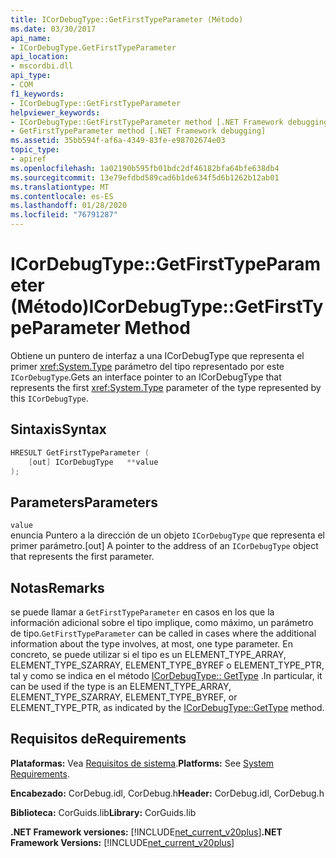 ```yaml
---
title: ICorDebugType::GetFirstTypeParameter (Método)
ms.date: 03/30/2017
api_name:
- ICorDebugType.GetFirstTypeParameter
api_location:
- mscordbi.dll
api_type:
- COM
f1_keywords:
- ICorDebugType::GetFirstTypeParameter
helpviewer_keywords:
- ICorDebugType::GetFirstTypeParameter method [.NET Framework debugging]
- GetFirstTypeParameter method [.NET Framework debugging]
ms.assetid: 35bb594f-af6a-4349-83fe-e98702674e03
topic_type:
- apiref
ms.openlocfilehash: 1a02190b595fb01bdc2df46182bfa64bfe638db4
ms.sourcegitcommit: 13e79efdbd589cad6b1de634f5d6b1262b12ab01
ms.translationtype: MT
ms.contentlocale: es-ES
ms.lasthandoff: 01/28/2020
ms.locfileid: "76791287"
---
```

# <a name="icordebugtypegetfirsttypeparameter-method"></a><span data-ttu-id="91034-102">ICorDebugType::GetFirstTypeParameter (Método)</span><span class="sxs-lookup"><span data-stu-id="91034-102">ICorDebugType::GetFirstTypeParameter Method</span></span>
<span data-ttu-id="91034-103">Obtiene un puntero de interfaz a una ICorDebugType que representa el primer <xref:System.Type> parámetro del tipo representado por este `ICorDebugType`.</span><span class="sxs-lookup"><span data-stu-id="91034-103">Gets an interface pointer to an ICorDebugType that represents the first <xref:System.Type> parameter of the type represented by this `ICorDebugType`.</span></span>  
  
## <a name="syntax"></a><span data-ttu-id="91034-104">Sintaxis</span><span class="sxs-lookup"><span data-stu-id="91034-104">Syntax</span></span>  
  
```cpp  
HRESULT GetFirstTypeParameter (  
    [out] ICorDebugType   **value  
);  
```  
  
## <a name="parameters"></a><span data-ttu-id="91034-105">Parameters</span><span class="sxs-lookup"><span data-stu-id="91034-105">Parameters</span></span>  
 `value`  
 <span data-ttu-id="91034-106">enuncia Puntero a la dirección de un objeto `ICorDebugType` que representa el primer parámetro.</span><span class="sxs-lookup"><span data-stu-id="91034-106">[out] A pointer to the address of an `ICorDebugType` object that represents the first parameter.</span></span>  
  
## <a name="remarks"></a><span data-ttu-id="91034-107">Notas</span><span class="sxs-lookup"><span data-stu-id="91034-107">Remarks</span></span>  
 <span data-ttu-id="91034-108">se puede llamar a `GetFirstTypeParameter` en casos en los que la información adicional sobre el tipo implique, como máximo, un parámetro de tipo.</span><span class="sxs-lookup"><span data-stu-id="91034-108">`GetFirstTypeParameter` can be called in cases where the additional information about the type involves, at most, one type parameter.</span></span> <span data-ttu-id="91034-109">En concreto, se puede utilizar si el tipo es un ELEMENT_TYPE_ARRAY, ELEMENT_TYPE_SZARRAY, ELEMENT_TYPE_BYREF o ELEMENT_TYPE_PTR, tal y como se indica en el método [ICorDebugType:: GetType](icordebugtype-gettype-method.md) .</span><span class="sxs-lookup"><span data-stu-id="91034-109">In particular, it can be used if the type is an ELEMENT_TYPE_ARRAY, ELEMENT_TYPE_SZARRAY, ELEMENT_TYPE_BYREF, or ELEMENT_TYPE_PTR, as indicated by the [ICorDebugType::GetType](icordebugtype-gettype-method.md) method.</span></span>  
  
## <a name="requirements"></a><span data-ttu-id="91034-110">Requisitos de</span><span class="sxs-lookup"><span data-stu-id="91034-110">Requirements</span></span>  
 <span data-ttu-id="91034-111">**Plataformas:** Vea [Requisitos de sistema](../../../../docs/framework/get-started/system-requirements.md).</span><span class="sxs-lookup"><span data-stu-id="91034-111">**Platforms:** See [System Requirements](../../../../docs/framework/get-started/system-requirements.md).</span></span>  
  
 <span data-ttu-id="91034-112">**Encabezado:** CorDebug.idl, CorDebug.h</span><span class="sxs-lookup"><span data-stu-id="91034-112">**Header:** CorDebug.idl, CorDebug.h</span></span>  
  
 <span data-ttu-id="91034-113">**Biblioteca:** CorGuids.lib</span><span class="sxs-lookup"><span data-stu-id="91034-113">**Library:** CorGuids.lib</span></span>  
  
 <span data-ttu-id="91034-114">**.NET Framework versiones:** [!INCLUDE[net_current_v20plus](../../../../includes/net-current-v20plus-md.md)]</span><span class="sxs-lookup"><span data-stu-id="91034-114">**.NET Framework Versions:** [!INCLUDE[net_current_v20plus](../../../../includes/net-current-v20plus-md.md)]</span></span>

